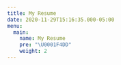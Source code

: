 ```yaml
---
title: My Resume
date: 2020-11-29T15:16:35.000-05:00
menu:
  main:
    name: My Resume
    pre: "\U0001F4DD"
    weight: 2
---
```

